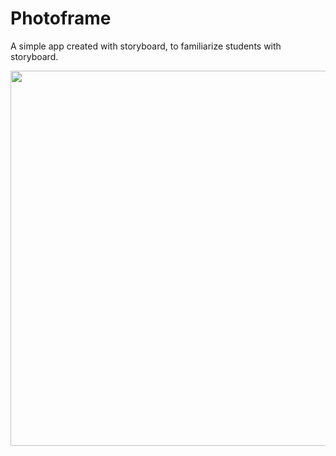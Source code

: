 # Photoframe
A simple app created with storyboard, to familiarize students with storyboard.

<img src="https://user-images.githubusercontent.com/12502572/149570666-6c95756d-ec67-489a-a209-1ac3776aa772.png" height="600">

